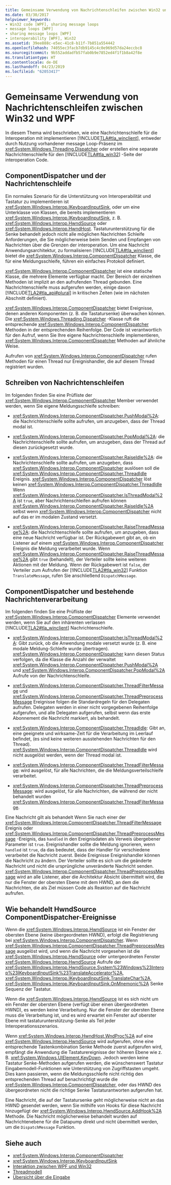 ```yaml
---
title: Gemeinsame Verwendung von Nachrichtenschleifen zwischen Win32 und WPF
ms.date: 03/30/2017
helpviewer_keywords:
- Win32 code [WPF], sharing message loops
- message loops [WPF]
- sharing message loops [WPF]
- interoperability [WPF], Win32
ms.assetid: 39ee888c-e5ec-41c8-b11f-7b851a554442
ms.openlocfilehash: 74055ec3facb7db9145c4c0e969d57da24eccbc8
ms.sourcegitcommit: 9b552addadfb57fab0b9e7852ed4f1f1b8a42f8e
ms.translationtype: HT
ms.contentlocale: de-DE
ms.lasthandoff: 04/23/2019
ms.locfileid: "62053417"
---
```

# <a name="sharing-message-loops-between-win32-and-wpf"></a>Gemeinsame Verwendung von Nachrichtenschleifen zwischen Win32 und WPF
In diesem Thema wird beschrieben, wie eine Nachrichtenschleife für die Interoperation mit implementieren [!INCLUDE[TLA#tla_winclient](../../../../includes/tlasharptla-winclient-md.md)], entweder durch Nutzung vorhandener message Loop-Präsenz im <xref:System.Windows.Threading.Dispatcher> oder erstellen eine separate Nachrichtenschleife für den [!INCLUDE[TLA#tla_win32](../../../../includes/tlasharptla-win32-md.md)] -Seite der interoperation Code.  
  
## <a name="componentdispatcher-and-the-message-loop"></a>ComponentDispatcher und der Nachrichtenschleife  
 Ein normales Szenario für die Unterstützung von Interoperabilität und Tastatur zu implementieren ist <xref:System.Windows.Interop.IKeyboardInputSink>, oder um eine Unterklasse von Klassen, die bereits implementieren <xref:System.Windows.Interop.IKeyboardInputSink>, z. B. <xref:System.Windows.Interop.HwndSource> oder <xref:System.Windows.Interop.HwndHost>. Tastaturunterstützung für die Senke behandelt jedoch nicht alle möglichen Nachrichten Schleife Anforderungen, die Sie möglicherweise beim Senden und Empfangen von Nachrichten über die Grenzen der interoperation. Um eine Nachricht Anwendungsarchitektur, zu formalisieren [!INCLUDE[TLA#tla_winclient](../../../../includes/tlasharptla-winclient-md.md)] bietet die <xref:System.Windows.Interop.ComponentDispatcher> Klasse, die für eine Meldungsschleife, führen ein einfaches Protokoll definiert.  
  
 <xref:System.Windows.Interop.ComponentDispatcher> ist eine statische Klasse, die mehrere Elemente verfügbar macht. Der Bereich der einzelnen Methoden ist implizit an den aufrufenden Thread gebunden. Eine Nachrichtenschleife muss aufgerufen werden, einige davon [!INCLUDE[TLA2#tla_api#plural](../../../../includes/tla2sharptla-apisharpplural-md.md)] in kritischen Zeiten (wie im nächsten Abschnitt definiert).  
  
 <xref:System.Windows.Interop.ComponentDispatcher> bietet Ereignisse, denen anderen Komponenten (z. B. die Tastatursenke) überwachen können. Die <xref:System.Windows.Threading.Dispatcher> -Klasse ruft die entsprechende <xref:System.Windows.Interop.ComponentDispatcher> Methoden in der entsprechenden Reihenfolge. Der Code ist verantwortlich für den Aufruf, wenn Sie Ihre eigene Nachrichtenschleife implementieren, <xref:System.Windows.Interop.ComponentDispatcher> Methoden auf ähnliche Weise.  
  
 Aufrufen von <xref:System.Windows.Interop.ComponentDispatcher> rufen Methoden für einen Thread nur Ereignishandler, die auf diesem Thread registriert wurden.  
  
## <a name="writing-message-loops"></a>Schreiben von Nachrichtenschleifen  
 Im folgenden finden Sie eine Prüfliste der <xref:System.Windows.Interop.ComponentDispatcher> Member verwendet werden, wenn Sie eigene Meldungsschleife schreiben:  
  
- <xref:System.Windows.Interop.ComponentDispatcher.PushModal%2A>: die Nachrichtenschleife sollte aufrufen, um anzugeben, dass der Thread modal ist.  
  
- <xref:System.Windows.Interop.ComponentDispatcher.PopModal%2A>: die Nachrichtenschleife sollte aufrufen, um anzugeben, dass der Thread auf diesen zurückgesetzt wurde.  
  
- <xref:System.Windows.Interop.ComponentDispatcher.RaiseIdle%2A>: die Nachrichtenschleife sollte aufrufen, um anzugeben, dass <xref:System.Windows.Interop.ComponentDispatcher> auslösen soll die <xref:System.Windows.Interop.ComponentDispatcher.ThreadIdle> Ereignis. <xref:System.Windows.Interop.ComponentDispatcher> löst keinen <xref:System.Windows.Interop.ComponentDispatcher.ThreadIdle> Wenn <xref:System.Windows.Interop.ComponentDispatcher.IsThreadModal%2A> ist `true`, aber Nachrichtenschleifen aufrufen können <xref:System.Windows.Interop.ComponentDispatcher.RaiseIdle%2A> selbst wenn <xref:System.Windows.Interop.ComponentDispatcher> nicht auf das er im modalen Zustand versetzt.  
  
- <xref:System.Windows.Interop.ComponentDispatcher.RaiseThreadMessage%2A>: die Nachrichtenschleife sollte aufrufen, um anzugeben, dass eine neue Nachricht verfügbar ist. Der Rückgabewert gibt an, ob ein Listener auf einem <xref:System.Windows.Interop.ComponentDispatcher> Ereignis die Meldung verarbeitet wurde. Wenn <xref:System.Windows.Interop.ComponentDispatcher.RaiseThreadMessage%2A> gibt `true` (behandelt), der Verteiler sollte keine weiteren Aktionen mit der Meldung. Wenn der Rückgabewert ist `false`, der Verteiler zum Aufrufen der [!INCLUDE[TLA2#tla_win32](../../../../includes/tla2sharptla-win32-md.md)] Funktion `TranslateMessage`, rufen Sie anschließend `DispatchMessage`.  
  
## <a name="using-componentdispatcher-and-existing-message-handling"></a>ComponentDispatcher und bestehende Nachrichtenverarbeitung  
 Im folgenden finden Sie eine Prüfliste der <xref:System.Windows.Interop.ComponentDispatcher> Elemente verwendet werden, wenn Sie auf den inhärenten verlassen [!INCLUDE[TLA2#tla_winclient](../../../../includes/tla2sharptla-winclient-md.md)] Nachrichtenschleife.  
  
- <xref:System.Windows.Interop.ComponentDispatcher.IsThreadModal%2A>: Gibt zurück, ob die Anwendung modale versetzt wurde (z. B. eine modale Meldung-Schleife wurde übertragen). <xref:System.Windows.Interop.ComponentDispatcher> kann diesen Status verfolgen, da die Klasse die Anzahl der verwaltet <xref:System.Windows.Interop.ComponentDispatcher.PushModal%2A> und <xref:System.Windows.Interop.ComponentDispatcher.PopModal%2A> Aufrufe von der Nachrichtenschleife.  
  
- <xref:System.Windows.Interop.ComponentDispatcher.ThreadFilterMessage> und <xref:System.Windows.Interop.ComponentDispatcher.ThreadPreprocessMessage> Ereignisse folgen die Standardregeln für den Delegaten aufrufen. Delegaten werden in einer nicht vorgegebenen Reihenfolge aufgerufen, und alle Delegaten aufgerufen, selbst wenn das erste Abonnement die Nachricht markiert, als behandelt.  
  
- <xref:System.Windows.Interop.ComponentDispatcher.ThreadIdle>: Gibt an, eine geeignete und wirksame-Zeit für die Verarbeitung im Leerlauf befindet, (es sind keine weiteren ausstehenden Nachrichten für den Thread). <xref:System.Windows.Interop.ComponentDispatcher.ThreadIdle> wird nicht ausgelöst werden, wenn der Thread modal ist.  
  
- <xref:System.Windows.Interop.ComponentDispatcher.ThreadFilterMessage>: wird ausgelöst, für alle Nachrichten, die die Meldungsverteilschleife verarbeitet.  
  
- <xref:System.Windows.Interop.ComponentDispatcher.ThreadPreprocessMessage>: wird ausgelöst, für alle Nachrichten, die während der nicht behandelt wurden <xref:System.Windows.Interop.ComponentDispatcher.ThreadFilterMessage>.  
  
 Eine Nachricht gilt als behandelt Wenn Sie nach einer der <xref:System.Windows.Interop.ComponentDispatcher.ThreadFilterMessage> Ereignis oder <xref:System.Windows.Interop.ComponentDispatcher.ThreadPreprocessMessage> -Ereignis, das `handled` in den Ereignisdaten als Verweis übergebener Parameter ist `true`. Ereignishandler sollte die Meldung ignorieren, wenn `handled` ist `true`, da das bedeutet, dass der Handler für verschiedene verarbeitet die Nachricht zuerst. Beide Ereignisse Ereignishandler können die Nachricht zu ändern. Der Verteiler sollte es sich um die geänderte Nachricht und nicht die ursprüngliche unveränderte Nachricht senden. <xref:System.Windows.Interop.ComponentDispatcher.ThreadPreprocessMessage> wird an alle Listener, aber die Architektur Absicht übermittelt wird, die nur die Fenster der obersten Ebene mit dem HWND, an dem die Nachrichten, die als Ziel müssen Code als Reaktion auf die Nachricht aufrufen.  
  
## <a name="how-hwndsource-treats-componentdispatcher-events"></a>Wie behandelt HwndSource ComponentDispatcher-Ereignisse  
 Wenn die <xref:System.Windows.Interop.HwndSource> ist ein Fenster der obersten Ebene (keine übergeordneten HWND), erfolgt die Registrierung bei <xref:System.Windows.Interop.ComponentDispatcher>. Wenn <xref:System.Windows.Interop.ComponentDispatcher.ThreadPreprocessMessage> ausgelöst wird, und wenn die Nachricht vorgesehen ist die <xref:System.Windows.Interop.HwndSource> oder untergeordneten Fenster <xref:System.Windows.Interop.HwndSource> Aufrufe der <xref:System.Windows.Interop.HwndSource.System%23Windows%23Interop%23IKeyboardInputSink%23TranslateAccelerator%2A>, <xref:System.Windows.Interop.IKeyboardInputSink.TranslateChar%2A>, <xref:System.Windows.Interop.IKeyboardInputSink.OnMnemonic%2A> Senke Sequenz der Tastatur.  
  
 Wenn die <xref:System.Windows.Interop.HwndSource> ist es sich nicht um ein Fenster der obersten Ebene (verfügt über einen übergeordneten HWND), es werden keine Verarbeitung. Nur die Fenster der obersten Ebene muss die Verarbeitung ist, und es wird erwartet ein Fenster auf oberster Ebene mit tastaturunterstützung-Senke als Teil jeder Interoperationsszenarios.  
  
 Wenn <xref:System.Windows.Interop.HwndHost.WndProc%2A> auf eine <xref:System.Windows.Interop.HwndSource> wird aufgerufen, ohne eine entsprechende Tastenkombination Senke Methode zuerst aufgerufen wird, empfängt die Anwendung die Tastaturereignisse der höheren Ebene wie z. B. <xref:System.Windows.UIElement.KeyDown>. Jedoch werden keine Tastatur Senke-Methoden aufgerufen werden, die wünschenswert Tastatur Eingabemodell-Funktionen wie Unterstützung von Zugriffstasten umgeht. Dies kann passieren, wenn die Meldungsschleife nicht richtig den entsprechenden Thread auf benachrichtigt wurde die <xref:System.Windows.Interop.ComponentDispatcher>, oder das HWND des übergeordneten nicht die richtige Senke Tastaturantworten aufgerufen hat.  
  
 Eine Nachricht, die auf der Tastatursenke geht möglicherweise nicht an das HWND gesendet werden, wenn Sie mithilfe von Hooks für diese Nachricht hinzugefügt der <xref:System.Windows.Interop.HwndSource.AddHook%2A> Methode. Die Nachricht möglicherweise behandelt wurden auf Nachrichtenebene für die Datapump direkt und nicht übermittelt werden, um die `DispatchMessage` Funktion.  
  
## <a name="see-also"></a>Siehe auch

- <xref:System.Windows.Interop.ComponentDispatcher>
- <xref:System.Windows.Interop.IKeyboardInputSink>
- [Interaktion zwischen WPF und Win32](wpf-and-win32-interoperation.md)
- [Threadmodell](threading-model.md)
- [Übersicht über die Eingabe](input-overview.md)

